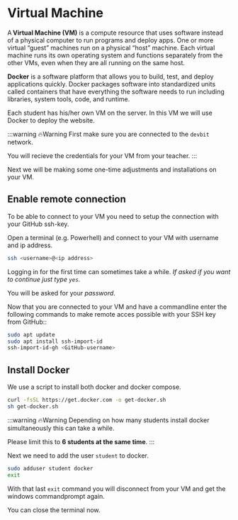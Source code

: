 # Virtual Machine

A **Virtual Machine (VM)** is a compute resource that uses software instead of a physical computer to run programs and deploy apps. One or more virtual “guest” machines run on a physical “host” machine.  Each virtual machine runs its own operating system and functions separately from the other VMs, even when they are all running on the same host. 

**Docker** is a software platform that allows you to build, test, and deploy applications quickly. Docker packages software into standardized units called containers that have everything the software needs to run including libraries, system tools, code, and runtime. 

Each student has his/her own VM on the server. In this VM we will use Docker to deploy the website.

:::warning 🔥Warning
First make sure you are connected to the `devbit` network.

You will recieve the credentials for your VM from your teacher.
:::

Next we will be making some one-time adjustments and installations on your VM.

## Enable remote connection

To be able to connect to your VM you need to setup the connection with your GitHub ssh-key.

Open a terminal (e.g. Powerhell) and connect to your VM with username and ip address.

```bash
ssh <username>@<ip address>
```

Logging in for the first time can sometimes take a while.
*If asked if you want to continue just type `yes`.*

You will be asked for your *password*.

Now that you are connected to your VM and have a commandline enter the following commands to make remote acces possible with your SSH key from GitHub::

```bash
sudo apt update
sudo apt install ssh-import-id 
ssh-import-id-gh <GitHub-username>
```

## Install Docker

We use a script to install both docker and docker compose.

```bash
curl -fsSL https://get.docker.com -o get-docker.sh
sh get-docker.sh
```
:::warning 🔥Warning
Depending on how many students install docker simultaneously this can take a while.

Please limit this to **6 students at the same time**.
:::

Next we need to add the user `student` to docker.

```bash
sudo adduser student docker
exit
```

With that last `exit` command you will disconnect from your VM and get the windows commandprompt again.

You can close the terminal now.

